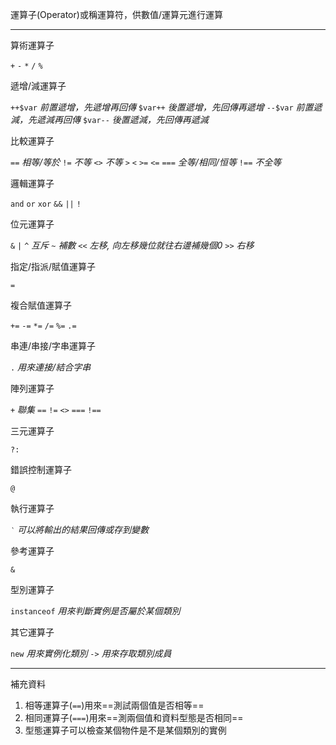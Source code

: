 運算子(Operator)或稱運算符，供數值/運算元進行運算

***

算術運算子

`+`
`-`
`*`
`/`
`%`

遞增/減運算子

`++$var`	*前置遞增，先遞增再回傳*
`$var++`	*後置遞增，先回傳再遞增*
`--$var`	*前置遞減，先遞減再回傳*
`$var--`	*後置遞減，先回傳再遞減*

比較運算子

`==`	*相等/等於*
`!=`	*不等*
`<>`	*不等*
`>`
`<`
`>=`
`<=`
`===`	*全等/相同/恒等*
`!==`	*不全等*

邏輯運算子

`and`
`or`
`xor`
`&&`
`||`
`!`

位元運算子

`&`
`|`
`^`		*互斥*
`~`		*補數*
`<<`	*左移, 向左移幾位就往右邊補幾個0*
`>>`	*右移*

指定/指派/賦值運算子

`=`

複合賦值運算子

`+=`
`-=`
`*=`
`/=`
`%=`
`.=`

串連/串接/字串運算子

`.`		*用來連接/結合字串*

陣列運算子

`+`		*聯集*
`==`
`!=`
`<>`
`===`
`!==`

三元運算子

`?:`

錯誤控制運算子

`@`

執行運算子

`‵`		*可以將輸出的結果回傳或存到變數*

參考運算子

`&`

型別運算子

`instanceof`	*用來判斷實例是否屬於某個類別*

其它運算子

`new`	*用來實例化類別*
`->`	*用來存取類別成員*

***

補充資料
1. 相等運算子(`==`)用來==測試兩個值是否相等==
2. 相同運算子(`===`)用來==測兩個值和資料型態是否相同==
3. 型態運算子可以檢查某個物件是不是某個類別的實例